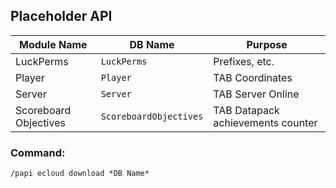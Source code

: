 ## Placeholder API

| **Module Name**       | **DB Name**            | **Purpose**                       |
| --------------------- | ---------------------- | --------------------------------- |
| LuckPerms             | `LuckPerms`            | Prefixes, etc.                    |
| Player                | `Player`               | TAB Coordinates                   |
| Server                | `Server`               | TAB Server Online                 |
| Scoreboard Objectives | `ScoreboardObjectives` | TAB Datapack achievements counter |

### Command:

```
/papi ecloud download *DB Name*
```